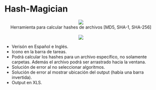 # Hash-Magician

<p align=center>

  <img src="https://i.ibb.co/wBw2ysS/mago-removebg-preview-1.png"/>
<br>
  <span>Herramienta para calcular hashes de archivos [MD5, SHA-1, SHA-256]</span>
  <br>
  <br>
  <a target="_blank" href="https://www.python.org/downloads/" title="Python version"><img src="https://img.shields.io/badge/python-%3E=_2.7-green.svg"></a>
 </a>
 <br>
 <title>Próximas Features: </title>
 <ul>
      <li> Verisón en Español e Inglés. </li>
      <li> Icono en la barra de tareas. </li>
      <li> Podrá calcular los hashes para un archivo específico, no solamente carpetas. Además el archivo podrá ser arrastrado hacia la ventana. </li>
      <li> Solución de error al no seleccionar algoritmos. </li>
      <li> Solución de error al mostrar ubicación del output (había una barra invertida). </li>
      <li> Output en XLS. </li>
 </ul>
</p>
